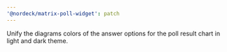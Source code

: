```yaml
---
'@nordeck/matrix-poll-widget': patch
---
```


Unify the diagrams colors of the answer options for the poll result chart in light and dark theme.
